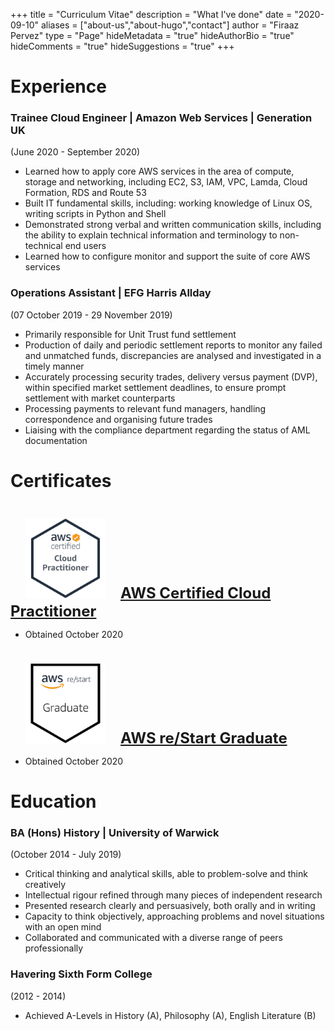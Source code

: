 +++
title = "Curriculum Vitae"
description = "What I've done"
date = "2020-09-10"
aliases = ["about-us","about-hugo","contact"]
author = "Firaaz Pervez"
type = "Page"
hideMetadata = "true"
hideAuthorBio = "true"
hideComments = "true"
hideSuggestions = "true"
+++

# Experience
### Trainee Cloud Engineer | Amazon Web Services | Generation UK
(June 2020 - September 2020)

* Learned how to apply core AWS services in the area of compute, storage and networking, including EC2, S3, IAM, VPC, Lamda, Cloud Formation, RDS and Route 53 
* Built IT fundamental skills, including: working knowledge of Linux OS, writing scripts in Python and Shell
* Demonstrated strong verbal and written communication skills, including the ability to explain technical information and terminology to non-technical end users
* Learned how to configure monitor and support the suite of core AWS services 

### Operations Assistant | EFG Harris Allday
(07 October 2019 - 29 November 2019)
* Primarily responsible for Unit Trust fund settlement
* Production of daily and periodic settlement reports to monitor any failed and unmatched funds, discrepancies are analysed and investigated in a timely manner
* Accurately processing security trades, delivery versus payment (DVP), within specified market settlement deadlines, to ensure prompt settlement with market counterparts 
* Processing payments to relevant fund managers, handling correspondence and organising future trades
* Liaising with the compliance department regarding the status of AML documentation

# Certificates
<div class="AWS">
        <p><a href="https://www.youracclaim.com/badges/3b02d496-8311-40e7-ba78-4419ae5c4109/public_url" style="font-size:1.5rem; font-weight: bold;"><img src="/images/AWS.png" alt="AWS" style="display: inline-block; padding:1em 1em 0em 1em; width: 8rem" />AWS Certified Cloud Practitioner</p></a>
        </div>

* Obtained October 2020
<div class="Restart">
        <p><a href="https://www.youracclaim.com/badges/d3428349-5220-4ae5-8415-4aaa4a2f4733/public_url" style="font-size:1.5rem; font-weight: bold;"><img src="/images/restart.png" alt="Restart" style="display: inline-block; padding:1em 1em 0em 1em; width: 8rem" />AWS re/Start Graduate</p></a>
        </div>
        
* Obtained October 2020

# Education
### BA (Hons) History | University of Warwick 
(October 2014 - July 2019)

* Critical thinking and analytical skills, able to problem-solve and think creatively 
* Intellectual rigour refined through many pieces of independent research
* Presented research clearly and persuasively, both orally and in writing
* Capacity to think objectively, approaching problems and novel situations with an open mind
* Collaborated and communicated with a diverse range of peers professionally

### Havering Sixth Form College
(2012 - 2014)
* Achieved A-Levels in History (A), Philosophy (A), English Literature (B)

